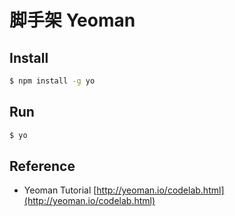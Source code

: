 脚手架 Yeoman
===

## Install

```sh
$ npm install -g yo
```

## Run

```sh
$ yo
```

## Reference

- Yeoman Tutorial [http://yeoman.io/codelab.html](http://yeoman.io/codelab.html)
